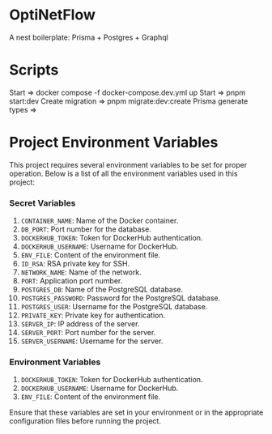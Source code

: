 # OptiNetFlow
A nest boilerplate: Prisma + Postgres + Graphql


# Scripts
Start => docker compose -f docker-compose.dev.yml up
Start => pnpm start:dev
Create migration => pnpm migrate:dev:create
Prisma generate types => 




# Project Environment Variables

This project requires several environment variables to be set for proper operation. Below is a list of all the environment variables used in this project:

### Secret Variables

1. `CONTAINER_NAME`: Name of the Docker container.
2. `DB_PORT`: Port number for the database.
3. `DOCKERHUB_TOKEN`: Token for DockerHub authentication.
4. `DOCKERHUB_USERNAME`: Username for DockerHub.
5. `ENV_FILE`: Content of the environment file.
6. `ID_RSA`: RSA private key for SSH.
7. `NETWORK_NAME`: Name of the network.
8. `PORT`: Application port number.
9. `POSTGRES_DB`: Name of the PostgreSQL database.
10. `POSTGRES_PASSWORD`: Password for the PostgreSQL database.
11. `POSTGRES_USER`: Username for the PostgreSQL database.
12. `PRIVATE_KEY`: Private key for authentication.
13. `SERVER_IP`: IP address of the server.
14. `SERVER_PORT`: Port number for the server.
15. `SERVER_USERNAME`: Username for the server.

### Environment Variables

1. `DOCKERHUB_TOKEN`: Token for DockerHub authentication.
2. `DOCKERHUB_USERNAME`: Username for DockerHub.
3. `ENV_FILE`: Content of the environment file.

Ensure that these variables are set in your environment or in the appropriate configuration files before running the project.
